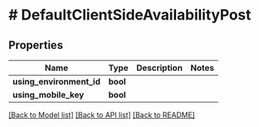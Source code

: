# # DefaultClientSideAvailabilityPost

## Properties

Name | Type | Description | Notes
------------ | ------------- | ------------- | -------------
**using_environment_id** | **bool** |  |
**using_mobile_key** | **bool** |  |

[[Back to Model list]](../../README.md#models) [[Back to API list]](../../README.md#endpoints) [[Back to README]](../../README.md)
